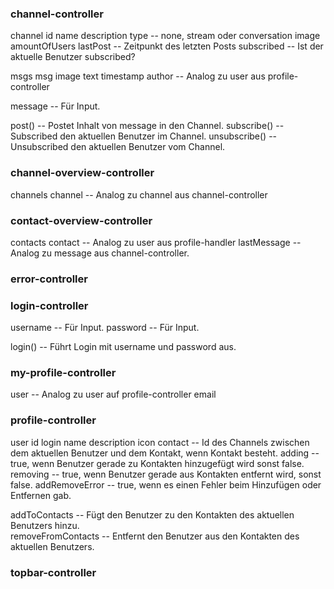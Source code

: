 ### channel-controller

channel
    id
    name
    description
    type                -- none, stream oder conversation
    image
    amountOfUsers
    lastPost            -- Zeitpunkt des letzten Posts
    subscribed          -- Ist der aktuelle Benutzer subscribed?

msgs
    msg
        image
        text
        timestamp
        author          -- Analog zu user aus profile-controller

message                 -- Für Input.

post()                  -- Postet Inhalt von message in den Channel.
subscribe()             -- Subscribed den aktuellen Benutzer im Channel.
unsubscribe()           -- Unsubscribed den aktuellen Benutzer vom Channel.


### channel-overview-controller

channels
    channel             -- Analog zu channel aus channel-controller


### contact-overview-controller

contacts
    contact             -- Analog zu user aus profile-handler
        lastMessage     -- Analog zu message aus channel-controller.


### error-controller


### login-controller

username                -- Für Input.
password                -- Für Input.

login()                 -- Führt Login mit username und password aus.


### my-profile-controller

user                    -- Analog zu user auf profile-controller
    email

### profile-controller

user
    id
    login
    name
    description
    icon
    contact             -- Id des Channels zwischen dem aktuellen Benutzer und dem 
                           Kontakt, wenn Kontakt besteht.
    adding              -- true, wenn Benutzer gerade zu Kontakten hinzugefügt wird
                           sonst false.
    removing            -- true, wenn Benutzer gerade aus Kontakten entfernt wird, 
                           sonst false.
    addRemoveError      -- true, wenn es einen Fehler beim Hinzufügen oder Entfernen
                           gab.

addToContacts           -- Fügt den Benutzer zu den Kontakten des aktuellen Benutzers
                           hinzu.    
removeFromContacts      -- Entfernt den Benutzer aus den Kontakten des aktuellen
                           Benutzers.

### topbar-controller
